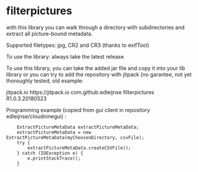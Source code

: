 # filterpictures
with this library you can walk through a directory with subdirectories and extract all picture-bound metadata.

Supported filetypes: jpg, CR2 and CR3 (thanks to exifTool)

To use the library: always take the latest release

To use this library, you can take the added jar file and copy it into your lib library or 
you can try to add the repository with jitpack (no garantee, not yet thoroughly tested, old example:

<repositories>
		<repository>
		    <id>jitpack.io</id>
		    <url>https://jitpack.io</url>
		</repository>
	</repositories>
  
  <dependency>
	    <groupId>com.github.edleijnse</groupId>
	    <artifactId>filterpictures</artifactId>
	    <version>R1.0.3.20180523</version>
	</dependency>
  
  Programming example (copied from gui client in repository edleijnse/cloudninegui) :

        ExtractPictureMetaData extractPictureMetaData;
        extractPictureMetaData = new ExtractPictureMetaData(myChoosenDirectory, csvFile);
        try {
            extractPictureMetaData.createCSVFile();
        } catch (IOException e) {
            e.printStackTrace();
        }
        
        
